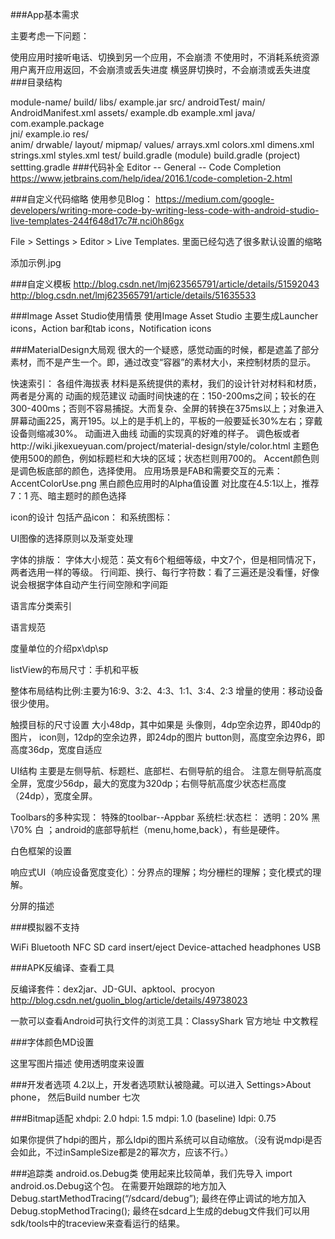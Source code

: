 ###App基本需求

主要考虑一下问题：

使用应用时接听电话、切换到另一个应用，不会崩溃
不使用时，不消耗系统资源
用户离开应用返回，不会崩溃或丢失进度
横竖屏切换时，不会崩溃或丢失进度
###目录结构

module-name/
    build/
    libs/
        example.jar
    src/
        androidTest/
        main/
            AndroidManifest.xml
            assets/
                example.db
                example.xml
            java/
                com.example.package  
            jni/
                example.io
            res/    
                anim/
                drwable/
                layout/
                mipmap/
                values/
                    arrays.xml
                    colors.xml
                    dimens.xml
                    strings.xml
                    styles.xml
        test/
    build.gradle (module)
build.gradle (project)
settting.gradle
###代码补全 Editor -- General -- Code Completion
https://www.jetbrains.com/help/idea/2016.1/code-completion-2.html

###自定义代码缩略 使用参见Blog： https://medium.com/google-developers/writing-more-code-by-writing-less-code-with-android-studio-live-templates-244f648d17c7#.nci0h86gx

File > Settings > Editor > Live Templates. 里面已经勾选了很多默认设置的缩略

添加示例.jpg

###自定义模板 http://blog.csdn.net/lmj623565791/article/details/51592043 http://blog.csdn.net/lmj623565791/article/details/51635533

###Image Asset Studio使用情景 使用Image Asset Studio 主要生成Launcher icons，Action bar和tab icons，Notification icons

###MaterialDesign大局观 很大的一个疑惑，感觉动画的时候，都是遮盖了部分素材，而不是产生一个。即，通过改变“容器”的素材大小，来控制材质的显示。

快速索引：
各组件海拔表
材料是系统提供的素材，我们的设计针对材料和材质，两者是分离的
动画的规范建议
动画时间快速的在：150-200ms之间；较长的在300-400ms；否则不容易捕捉。大而复杂、全屏的转换在375ms以上；对象进入屏幕动画225，离开195。以上的是手机上的，平板的一般要延长30%左右；穿戴设备则缩减30%。
动画进入曲线
动画的实现真的好难的样子。
调色板或者http://wiki.jikexueyuan.com/project/material-design/style/color.html
主题色使用500的颜色，例如标题栏和大块的区域；状态栏则用700的。
Accent颜色则是调色板底部的颜色，选择使用。
应用场景是FAB和需要交互的元素：
AccentColorUse.png 黑白颜色应用时的Alpha值设置
对比度在4.5:1以上，推荐7：1
亮、暗主题时的颜色选择

icon的设计
包括产品icon：
和系统图标：

UI图像的选择原则以及渐变处理

字体的排版：
字体大小规范：英文有6个粗细等级，中文7个，但是相同情况下，两者选用一样的等级。
行间距、换行、每行字符数：看了三遍还是没看懂，好像说会根据字体自动产生行间空隙和字间距

语言库分类索引

语言规范

度量单位的介绍px\dp\sp

listView的布局尺寸：手机和平板

整体布局结构比例:主要为16:9、3:2、4:3、1:1、3:4、2:3
增量的使用：移动设备很少使用。

触摸目标的尺寸设置
大小48dp，其中如果是
头像则，4dp空余边界，即40dp的图片，
icon则，12dp的空余边界，即24dp的图片
button则，高度空余边界6，即高度36dp，宽度自适应

UI结构
主要是左侧导航、标题栏、底部栏、右侧导航的组合。
注意左侧导航高度全屏，宽度少56dp，最大的宽度为320dp；右侧导航高度少状态栏高度（24dp），宽度全屏。

Toolbars的多种实现：
特殊的toolbar--Appbar 系统栏:状态栏： 透明：20% 黑\70% 白 ；android的底部导航栏（menu,home,back），有些是硬件。

白色框架的设置

响应式UI（响应设备宽度变化）：分界点的理解；均分栅栏的理解；变化模式的理解。

分屏的描述

###模拟器不支持

WiFi
Bluetooth
NFC
SD card insert/eject
Device-attached headphones
USB

###APK反编译、查看工具

反编译套件：dex2jar、JD-GUI、apktool、procyon
http://blog.csdn.net/guolin_blog/article/details/49738023

一款可以查看Android可执行文件的浏览工具：ClassyShark
官方地址
中文教程

###字体颜色MD设置

这里写图片描述 使用透明度来设置

###开发者选项 4.2以上，开发者选项默认被隐藏。可以进入 Settings>About phone， 然后Build number 七次

###Bitmap适配 xhdpi: 2.0 hdpi: 1.5 mdpi: 1.0 (baseline) ldpi: 0.75

如果你提供了hdpi的图片，那么ldpi的图片系统可以自动缩放。（没有说mdpi是否会如此，不过inSampleSize都是2的幂次方，应该不行。）

###追踪类 android.os.Debug类 使用起来比较简单，我们先导入 import android.os.Debug这个包。 在需要开始跟踪的地方加入 Debug.startMethodTracing(“/sdcard/debug”); 最终在停止调试的地方加入 Debug.stopMethodTracing(); 最终在sdcard上生成的debug文件我们可以用sdk/tools中的traceview来查看运行的结果。
